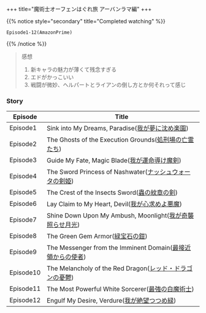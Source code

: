 +++
title="魔術士オーフェンはぐれ旅 アーバンラマ編"
+++


{{% notice style="secondary" title="Completed watching" %}}
```
Episode1-12(AmazonPrime)
```
{{% /notice %}}

> 感想  
> 1. 新キャラの魅力が薄くて残念すぎる
> 2. エドがかっこいい
> 3. 戦闘が微妙、ヘルパートとライアンの倒し方とか何それって感じ

### Story
| Episode   | Title                                                                                         |
| --------- | --------------------------------------------------------------------------------------------- |
| Episode1  | Sink into My Dreams, Paradise([我が夢に沈め楽園](https://ssorphen-anime.com/story/01.html))           |
| Episode2  | The Ghosts of the Execution Grounds([処刑場の亡霊たち](https://ssorphen-anime.com/story/02.html))     |
| Episode3  | Guide My Fate, Magic Blade([我が運命導け魔剣](https://ssorphen-anime.com/story/03.html))              |
| Episode4  | The Sword Princess of Nashwater([ナッシュウォータの剣姫](https://ssorphen-anime.com/story/04.html))      |
| Episode5  | The Crest of the Insects Sword([蟲の紋章の剣](https://ssorphen-anime.com/story/05.html))            |
| Episode6  | Lay Claim to My Heart, Devil([我が心求めよ悪魔](https://ssorphen-anime.com/story/06.html))            |
| Episode7  | Shine Down Upon My Ambush, Moonlight([我が奇襲照らせ月光](https://ssorphen-anime.com/story/07.html))   |
| Episode8  | The Green Gem Armor([緑宝石の鎧](https://ssorphen-anime.com/story/08.html))                        |
| Episode9  | The Messenger from the Imminent Domain([最接近領からの使者](https://ssorphen-anime.com/story/09.html)) |
| Episode10 | The Melancholy of the Red Dragon([レッド・ドラゴンの憂鬱](https://ssorphen-anime.com/story/10.html))     |
| Episode11 | The Most Powerful White Sorcerer([最強の白魔術士](https://ssorphen-anime.com/story/11.html))         |
| Episode12 | Engulf My Desire, Verdure([我が絶望つつめ緑](https://ssorphen-anime.com/story/12.html))               |

